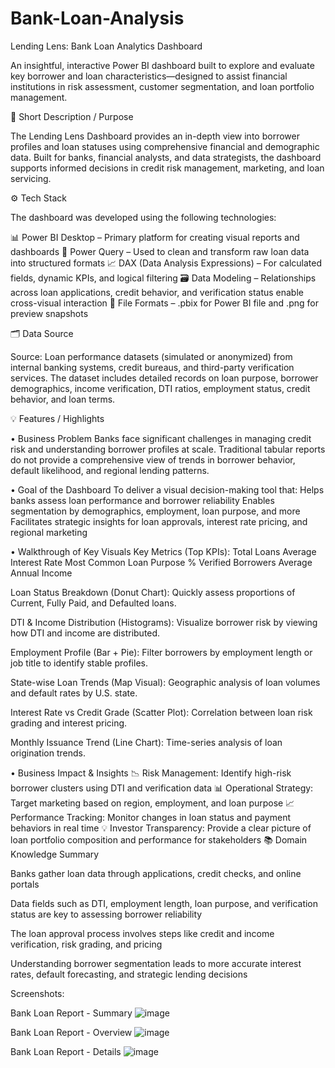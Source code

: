 # Bank-Loan-Analysis


Lending Lens: Bank Loan Analytics Dashboard

An insightful, interactive Power BI dashboard built to explore and evaluate key borrower and loan characteristics—designed to assist financial institutions in risk assessment, customer segmentation, and loan portfolio management.






📌 Short Description / Purpose

The Lending Lens Dashboard provides an in-depth view into borrower profiles and loan statuses using comprehensive financial and demographic data. Built for banks, financial analysts, and data strategists, the dashboard supports informed decisions in credit risk management, marketing, and loan servicing.





⚙️ Tech Stack

The dashboard was developed using the following technologies:

📊 Power BI Desktop – Primary platform for creating visual reports and dashboards
🔄 Power Query – Used to clean and transform raw loan data into structured formats
📈 DAX (Data Analysis Expressions) – For calculated fields, dynamic KPIs, and logical filtering
🗃 Data Modeling – Relationships across loan applications, credit behavior, and verification status enable cross-visual interaction
📁 File Formats – .pbix for Power BI file and .png for preview snapshots





🗂 Data Source

Source: Loan performance datasets (simulated or anonymized) from internal banking systems, credit bureaus, and third-party verification services.
The dataset includes detailed records on loan purpose, borrower demographics, income verification, DTI ratios, employment status, credit behavior, and loan terms.





💡 Features / Highlights

• Business Problem
Banks face significant challenges in managing credit risk and understanding borrower profiles at scale. Traditional tabular reports do not provide a comprehensive view of trends in borrower behavior, default likelihood, and regional lending patterns.

• Goal of the Dashboard
To deliver a visual decision-making tool that:
Helps banks assess loan performance and borrower reliability
Enables segmentation by demographics, employment, loan purpose, and more
Facilitates strategic insights for loan approvals, interest rate pricing, and regional marketing

• Walkthrough of Key Visuals
Key Metrics (Top KPIs):
Total Loans
Average Interest Rate
Most Common Loan Purpose
% Verified Borrowers
Average Annual Income

Loan Status Breakdown (Donut Chart):
Quickly assess proportions of Current, Fully Paid, and Defaulted loans.

DTI & Income Distribution (Histograms):
Visualize borrower risk by viewing how DTI and income are distributed.

Employment Profile (Bar + Pie):
Filter borrowers by employment length or job title to identify stable profiles.

State-wise Loan Trends (Map Visual):
Geographic analysis of loan volumes and default rates by U.S. state.

Interest Rate vs Credit Grade (Scatter Plot):
Correlation between loan risk grading and interest pricing.

Monthly Issuance Trend (Line Chart):
Time-series analysis of loan origination trends.



• Business Impact & Insights
📉 Risk Management: Identify high-risk borrower clusters using DTI and verification data
📊 Operational Strategy: Target marketing based on region, employment, and loan purpose
📈 Performance Tracking: Monitor changes in loan status and payment behaviors in real time
💡 Investor Transparency: Provide a clear picture of loan portfolio composition and performance for stakeholders
📚 Domain Knowledge Summary

Banks gather loan data through applications, credit checks, and online portals

Data fields such as DTI, employment length, loan purpose, and verification status are key to assessing borrower reliability

The loan approval process involves steps like credit and income verification, risk grading, and pricing

Understanding borrower segmentation leads to more accurate interest rates, default forecasting, and strategic lending decisions



Screenshots:

Bank Loan Report - Summary
![image](https://github.com/user-attachments/assets/306c6599-53ec-4379-8541-848abf15d614)




Bank Loan Report - Overview
![image](https://github.com/user-attachments/assets/8d66d360-6666-4c7c-9355-4da6cdc0da13)




Bank Loan Report - Details
![image](https://github.com/user-attachments/assets/fddbf84e-1c4d-47f4-93e2-c41ba387dbf0)



